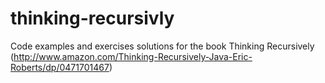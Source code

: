 thinking-recursivly
===================

Code examples and exercises solutions for the book Thinking Recursively (http://www.amazon.com/Thinking-Recursively-Java-Eric-Roberts/dp/0471701467)
